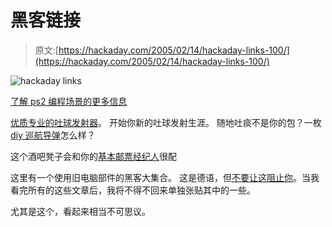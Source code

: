 # 黑客链接

> 原文:[https://hackaday.com/2005/02/14/hackaday-links-100/](https://hackaday.com/2005/02/14/hackaday-links-100/)

![hackaday links](img/f4f7d1757b3876bbc64ad8a7277103e6.png)

[了解 ps2 编程场景的更多信息](http://ps2dev.org/kb.x?T=691)

[优质专业的吐球发射器](http://www.rotteneggs.com/r3/show/se/28051.html)。
开始你新的吐球发射生涯。
随地吐痰不是你的包？一枚 [diy 巡航导弹](http://www.interestingprojects.com/cruisemissile/diary.shtml)怎么样？

这个酒吧凳子会和你的[基本邮票经纪人](http://www.hackaday.com/entry/1234000363031239/)很配

这里有一个使用旧电脑部件的黑客大集合。
这是德语，但[不要让这阻止你](http://translate.google.com/translate?hl=en&sl=de&u=http://www.heise.de/ct/machflott/projekte/)。当我看完所有的这些文章后，我将不得不回来单独张贴其中的一些。

尤其是这个，看起来相当不可思议。